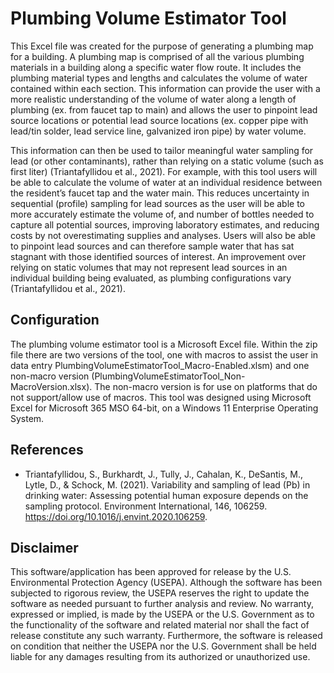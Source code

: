 # Plumbing Volume Estimator Tool

This Excel file was created for the purpose of generating a plumbing map for a building. A plumbing map is comprised of all the various plumbing materials in a building along a specific water flow route. It includes the plumbing material types and lengths and calculates the volume of water contained within each section. This information can provide the user with a more realistic understanding of the volume of water along a length of plumbing (ex. from faucet tap to main) and allows the user to pinpoint lead source locations or potential lead source locations (ex. copper pipe with lead/tin solder, lead service line, galvanized iron pipe) by water volume.

This information can then be used to tailor meaningful water sampling for lead (or other contaminants), rather than relying on a static volume (such as first liter) (Triantafyllidou et al., 2021). For example, with this tool users will be able to calculate the volume of water at an individual residence between the resident’s faucet tap and the water main. This reduces uncertainty in sequential (profile) sampling for lead sources as the user will be able to more accurately estimate the volume of, and number of bottles needed to capture all potential sources, improving laboratory estimates, and reducing costs by not overestimating supplies and analyses. Users will also be able to pinpoint lead sources and can therefore sample water that has sat stagnant with those identified sources of interest. An improvement over relying on static volumes that may not represent lead sources in an individual building being evaluated, as plumbing configurations vary (Triantafyllidou et al., 2021).


## Configuration

The plumbing volume estimator tool is a Microsoft Excel file. Within the zip file there are two versions of the tool, one with macros to assist the user in data entry PlumbingVolumeEstimatorTool_Macro-Enabled.xlsm) and one non-macro version (PlumbingVolumeEstimatorTool_Non-MacroVersion.xlsx). The non-macro version is for use on platforms that do not support/allow use of macros. This tool was designed using Microsoft Excel for Microsoft 365 MSO 64-bit, on a Windows 11 Enterprise Operating System.

## References

- Triantafyllidou, S., Burkhardt, J., Tully, J., Cahalan, K., DeSantis, M., Lytle, D., & Schock, M. (2021). Variability and sampling of lead (Pb) in drinking water: Assessing potential human exposure depends on the sampling protocol. Environment International, 146, 106259. https://doi.org/10.1016/j.envint.2020.106259.

## Disclaimer

This software/application has been approved for release by the U.S. Environmental Protection Agency (USEPA). Although the software has been subjected to rigorous review, the USEPA reserves the right to update the software as needed pursuant to further analysis and review. No warranty, expressed or implied, is made by the USEPA or the U.S. Government as to the functionality of the software and related material nor shall the fact of release constitute any such warranty. Furthermore, the software is released on condition that neither the USEPA nor the U.S. Government shall be held liable for any damages resulting from its authorized or unauthorized use.
